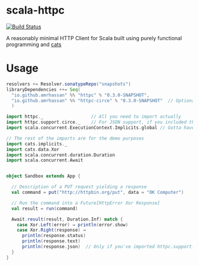 # scala-httpc
[![Build Status](https://travis-ci.org/amrhassan/scala-httpc.svg?branch=master)](https://travis-ci.org/amrhassan/scala-httpc)

A reasonably minimal HTTP Client for Scala built using purely functional programming and [cats](https://github.com/typelevel/cats)

# Usage #

```sbt
resolvers += Resolver.sonatypeRepo("snapshots")
libraryDependencies ++= Seq(
  "io.github.amrhassan" %% "httpc" % "0.3.0-SNAPSHOT",
  "io.github.amrhassan" %% "httpc-circe" % "0.3.0-SNAPSHOT"  // Optional Circe support
  )
```

```scala
import httpc._                  // All you need to import actually
import httpc.support.circe._    // For JSON support, if you included the httpc-circe module
import scala.concurrent.ExecutionContext.Implicits.global // Gotta have one of those in scope

// The rest of the imports are for the demo purposes
import cats.implicits._
import cats.data.Xor
import scala.concurrent.duration.Duration
import scala.concurrent.Await


object Sandbox extends App {

  // Description of a PUT request yielding a response
  val command = put("http://httpbin.org/put", data = "OK Computer")  

  // Run the command into a Future[HttpError Xor Response]
  val result = run(command)

  Await.result(result, Duration.Inf) match {
    case Xor.Left(error) ⇒ println(error.show)
    case Xor.Right(response) ⇒
      println(response.status)
      println(response.text)
      println(response.json)  // Only if you've imported httpc.support.circe._
  }
}
```
